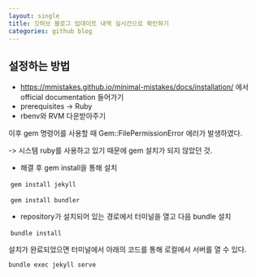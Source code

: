 ```yaml
---
layout: single
title: 깃허브 블로그 업데이트 내역 실시간으로 확인하기
categories: github blog
---
```


## 설정하는 방법

- https://mmistakes.github.io/minimal-mistakes/docs/installation/ 에서 official documentation 들어가기
- prerequisites -> Ruby
- rbenv와 RVM 다운받아주기

이후 gem 명령어를 사용할 때 Gem::FilePermissionError 에러가 발생하였다.

-> 시스템 ruby를 사용하고 있기 때문에 gem 설치가 되지 않았던 것.



- 해결 후 gem install을 통해 설치

​	`gem install jekyll`

​	`gem install bundler` 

- repository가 설치되어 있는 경로에서 터미널을 열고 다음 bundle 설치

​	`bundle install`

설치가 완료되었으면 터미널에서 아래의 코드를 통해 로컬에서 서버를 열 수 있다.

 `bundle exec jekyll serve`  
